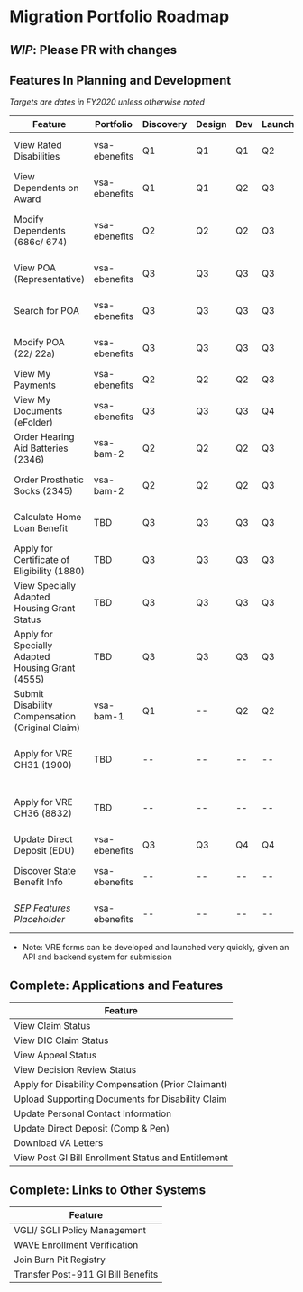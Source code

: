 # Migration Portfolio Roadmap

## _WIP_: Please PR with changes

## Features In Planning and Development

_Targets are dates in FY2020 unless otherwise noted_

| Feature                                             | Portfolio     | Discovery | Design    | Dev       | Launch    | Notes 
| --------------------------------------------------- | ------------- | --------- | --------- | --------- | --------- | -----
| View Rated Disabilities                             | vsa-ebenefits | Q1        | Q1        | Q1        | Q2        | Launch on EVSS; redev to BGS Q3
| View Dependents on Award                            | vsa-ebenefits | Q1        | Q1        | Q2        | Q3        | Launch with Modify
| Modify Dependents (686c/ 674)                       | vsa-ebenefits | Q2        | Q2        | Q2        | Q3        | New dev on full 2018 686c (EBN using 2014 686c)
| View POA (Representative)                           | vsa-ebenefits | Q3        | Q3        | Q3        | Q3        | Lighthouse integration (BGS)
| Search for POA                                      | vsa-ebenefits | Q3        | Q3        | Q3        | Q3        | Lighthouse integration (OGC System)
| Modify POA (22/ 22a)                                | vsa-ebenefits | Q3        | Q3        | Q3        | Q3        | Lighthouse integration (BGS)
| View My Payments                                    | vsa-ebenefits | Q2        | Q2        | Q2        | Q3        | BGS integration
| View My Documents (eFolder)                         | vsa-ebenefits | Q3        | Q3        | Q3        | Q4        | BGS integration
| Order Hearing Aid Batteries (2346)                  | vsa-bam-2     | Q2        | Q2        | Q2        | Q3        | New DLC integration required
| Order Prosthetic Socks (2345)                       | vsa-bam-2     | Q2        | Q2        | Q2        | Q3        | New DLC integration required
| Calculate Home Loan Benefit                         | TBD           | Q3        | Q3        | Q3        | Q3        | New LGY integration required
| Apply for Certificate of Eligibility (1880)         | TBD           | Q3        | Q3        | Q3        | Q3        | New LGY integration required
| View Specially Adapted Housing Grant Status         | TBD           | Q3        | Q3        | Q3        | Q3        | New LGY integration required
| Apply for Specially Adapted Housing Grant (4555)    | TBD           | Q3        | Q3        | Q3        | Q3        | New LGY integration required
| Submit Disability Compensation (Original Claim)     | vsa-bam-1     | Q1        | --        | Q2        | Q2        | Blocked by MPI updates
| Apply for VRE CH31 (1900)                           | TBD           | --        | --        | --        | --        | New VRE integration required (blocked)*
| Apply for VRE CH36 (8832)                           | TBD           | --        | --        | --        | --        | New VRE integration required (blocked)*
| Update Direct Deposit (EDU)                         | vsa-ebenefits | Q3        | Q3        | Q4        | Q4        | 
| Discover State Benefit Info                         | vsa-ebenefits | --        | --        | --        | --        | Requires Discovery and Documentation
| _SEP Features Placeholder_                          | vsa-ebenefits | --        | --        | --        | --        | Requires Discovery and Documentation

* Note: VRE forms can be developed and launched very quickly, given an API and backend system for submission

## Complete: Applications and Features

| Feature
| ------
| View Claim Status
| View DIC Claim Status 
| View Appeal Status                         
| View Decision Review Status                    
| Apply for Disability Compensation (Prior Claimant)
| Upload Supporting Documents for Disability Claim
| Update Personal Contact Information 
| Update Direct Deposit (Comp & Pen)
| Download VA Letters
| View Post GI Bill Enrollment Status and Entitlement

## Complete: Links to Other Systems

| Feature
| ------
| VGLI/ SGLI Policy Management
| WAVE Enrollment Verification
| Join Burn Pit Registry
| Transfer Post-911 GI Bill Benefits
